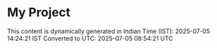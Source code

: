 # My Project

This content is dynamically generated in Indian Time (IST): 2025-07-05 14:24:21 IST
Converted to UTC: 2025-07-05 08:54:21 UTC
